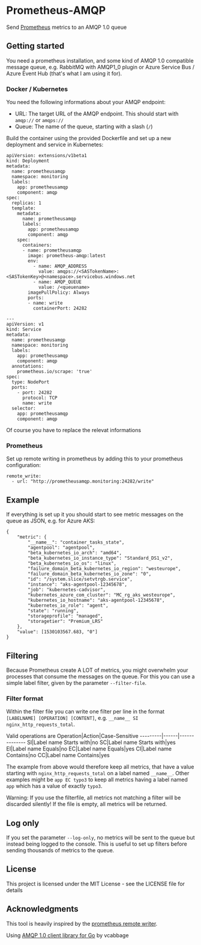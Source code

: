 # Prometheus-AMQP

Send [Prometheus](https://prometheus.io/) metrics to an AMQP 1.0 queue

## Getting started
You need a prometheus installation, and some kind of AMQP 1.0 compatible message queue, e.g. RabbitMQ with AMQP1_0 plugin or Azure Service Bus / Azure Event Hub (that's what I am using it for).

### Docker / Kubernetes

You need the following informations about your AMQP endpoint:

 * URL: The target URL of the AMQP endpoint.
 This should start with `amqp://` or `amqps://`
 * Queue: The name of the queue, starting with a slash (`/`)

Build the container using the provided Dockerfile and set up a new deployment and service in Kubernetes:

```
apiVersion: extensions/v1beta1 
kind: Deployment
metadata:
  name: prometheusamqp
  namespace: monitoring
  labels:
    app: prometheusamqp
    component: amqp
spec:
  replicas: 1
  template:
    metadata:
      name: prometheusamqp
      labels:
        app: prometheusamqp
        component: amqp
    spec:
      containers:
      - name: prometheusamqp
        image: prometheus-amqp:latest
        env:
          - name: AMQP_ADDRESS
            value: amqps://<SASTokenName>:<SASTokenKey>@<namespace>.servicebus.windows.net
          - name: AMQP_QUEUE
            value: /<queuename>
        imagePullPolicy: Always
        ports:
        - name: write
          containerPort: 24282

---
apiVersion: v1
kind: Service
metadata:
  name: prometheusamqp
  namespace: monitoring
  labels:
    app: prometheusamqp
    component: amqp
  annotations:
    prometheus.io/scrape: 'true'
spec:
  type: NodePort
  ports:
    - port: 24282
      protocol: TCP
      name: write
  selector:
    app: prometheusamqp
    component: amqp

```

Of course you have to replace the relevat informations 

### Prometheus

Set up remote writing in prometheus by adding this to your prometheus configuration:
```
remote_write:
  - url: "http://prometheusamqp.monitoring:24282/write"
```

## Example

If everything is set up it you should start to see metric messages on the queue as JSON, e.g. for Azure AKS:
```
{
	"metric": {
		"__name__": "container_tasks_state",
		"agentpool": "agentpool",
		"beta_kubernetes_io_arch": "amd64",
		"beta_kubernetes_io_instance_type": "Standard_DS1_v2",
		"beta_kubernetes_io_os": "linux",
		"failure_domain_beta_kubernetes_io_region": "westeurope",
		"failure_domain_beta_kubernetes_io_zone": "0",
		"id": "/system.slice/setvtrgb.service",
		"instance": "aks-agentpool-12345678",
		"job": "kubernetes-cadvisor",
		"kubernetes_azure_com_cluster": "MC_rg_aks_westeurope",
		"kubernetes_io_hostname": "aks-agentpool-12345678",
		"kubernetes_io_role": "agent",
		"state": "running",
		"storageprofile": "managed",
		"storagetier": "Premium_LRS"
	},
	"value": [1530103567.683, "0"]
}
```

## Filtering

Because Prometheus create A LOT of metrics, you might overwhelm your processes that consume the messages on the queue. 
For this you can use a simple label filter, given by the parameter `--filter-file`.

### Filter format

Within the filter file you can write one filter per line in the format
`[LABELNAME] [OPERATION] [CONTENT]`, e.g. `__name__ SI nginx_http_requests_total`.

Valid operations are
Operation|Action|Case-Sensitive
---------|------|--------------
SI|Label name Starts with|no
SC|Label name Starts with|yes
EI|Label name Equals|no
EC|Label name Equals|yes
CI|Label name Contains|no
CC|Label name Contains|yes

The example from above would therefore keep all metrics, that have a value starting with `nginx_http_requests_total` on a label named `__name__`.
Other examples might be `app EC typo3` to keep all metrics having a label named `app` which has a value of exactly `typo3`.

Warning: If you use the filterfile, all metrics not matching a filter will be discarded silently! 
If the file is empty, all metrics will be returned.

## Log only

If you set the parameter `--log-only`, no metrics will be sent to the queue but instead being logged to the console. This is useful to set up filters before sending thousands of metrics to the queue.

## License

This project is licensed under the MIT License - see the LICENSE file for details

## Acknowledgments

This tool is heavily inspired by the [prometheus remote writer](https://github.com/prometheus/prometheus/tree/release-2.3/documentation/examples/remote_storage/remote_storage_adapter).

Using [AMQP 1.0 client library for Go](https://github.com/vcabbage/amqp) by vcabbage